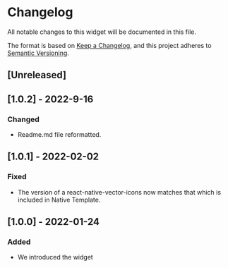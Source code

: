 # Changelog

All notable changes to this widget will be documented in this file.

The format is based on [Keep a Changelog](https://keepachangelog.com/en/1.0.0/), and this project adheres to [Semantic Versioning](https://semver.org/spec/v2.0.0.html).

## [Unreleased]

## [1.0.2] - 2022-9-16

### Changed

-   Readme.md file reformatted.

## [1.0.1] - 2022-02-02

### Fixed

-   The version of a react-native-vector-icons now matches that which is included in Native Template.

## [1.0.0] - 2022-01-24

### Added

-   We introduced the widget

